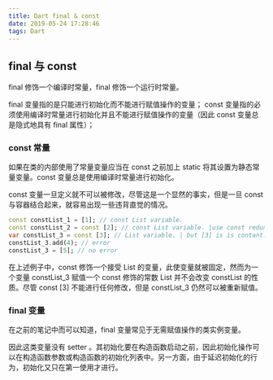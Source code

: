 ```yaml
---
title: Dart final & const
date: 2019-05-24 17:28:46
tags: Dart
---
```


## final 与 const

final 修饰一个编译时常量，final 修饰一个运行时常量。

final 变量指的是只能进行初始化而不能进行赋值操作的变量；
const 变量指的必须使用编译时常量进行初始化并且不能进行赋值操作的变量（因此 const 变量总是隐式地具有 final 属性）；

<!--more-->

### const 常量

如果在类的内部使用了常量变量应当在 const 之前加上 static 将其设置为静态常量变量。const 变量总是使用编译时常量进行初始化。

const 变量一旦定义就不可以被修改，尽管这是一个显然的事实，但是一旦 const 与容器结合起来，就容易出现一些违背直觉的情况。

```dart
const constList_1 = [1]; // const List variable. 
const constList_2 = const [2]; // const List variable. |use const redundantly
var constList_3 = const [3]; // List variable. | but [3] is is contant.
constList_3.add(4); // error
constList_3 = [5]; // no error
```

在上述例子中，const 修饰一个接受 List<int> 的变量，此使变量就被固定，然而为一个变量 constList_3 赋值一个 const 修饰的常数 List<int> 并不会改变 constList 的性质。尽管 const [3] 不能进行任何修改，但是 constList_3  仍然可以被重新赋值。

### final 变量

在之前的笔记中而可以知道，final 变量常见于无需赋值操作的类实例变量。

因此这类变量没有 setter 。其初始化要在构造函数启动之前，因此初始化操作可以在构造函数参数或构造函数的初始化列表中。另一方面，由于延迟初始化的行为，初始化又只在第一使用才进行。

